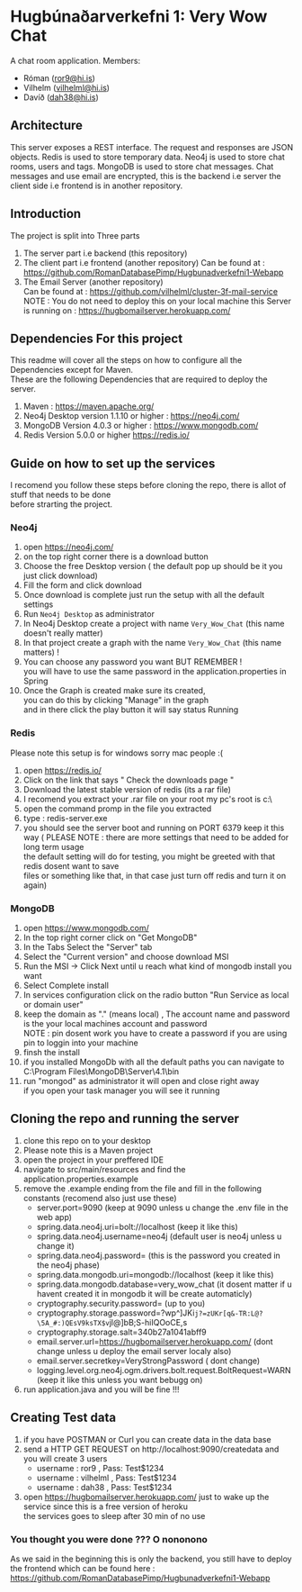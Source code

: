 # Hugbúnaðarverkefni 1: Very Wow Chat

A chat room application.
Members: 
* Róman (ror9@hi.is)
* Vilhelm (vilhelml@hi.is)
* Davíð (dah38@hi.is)

## Architecture
This server exposes a REST interface.  The request and responses are JSON objects.
Redis is used to store temporary data.  Neo4j is used to store chat rooms, users and tags.  MongoDB is used to store chat messages.
Chat messages and use email are encrypted, this is the backend i.e server the client side i.e frontend is in another repository.

## Introduction
The project is split into Three parts 
1. The server part i.e backend (this repository)
2. The client part i.e frontend (another repository)
   Can be found at : https://github.com/RomanDatabasePimp/Hugbunadverkefni1-Webapp
3. The Email Server (another repository)<br>
   Can be found at : https://github.com/vilhelml/cluster-3f-mail-service <br>
   NOTE : You do not need to deploy this on your local machine this Server is running on : https://hugbomailserver.herokuapp.com/

## Dependencies For this project
This readme will cover all the steps on how to configure all the Dependencies except for Maven.<br>
These are the following Dependencies that are required to deploy the server.
1. Maven : https://maven.apache.org/
2. Neo4j Desktop version 1.1.10 or higher : https://neo4j.com/   
3. MongoDB Version 4.0.3 or higher : https://www.mongodb.com/
4. Redis Version 5.0.0 or higher https://redis.io/
  
## Guide on how to set up the services
I recomend you follow these steps before cloning the repo, there is allot of stuff that needs to be done<br>
before strarting the project.

### Neo4j
1. open https://neo4j.com/
2. on the top right corner there is a download button
3. Choose the free Desktop version ( the default pop up should be it you just click download)
4. Fill the form and click download
5. Once download is complete just run the setup with all the default settings
6. Run `Neo4j Desktop` as administrator
7. In Neo4j Desktop create a project with name `Very_Wow_Chat` (this name doesn't really matter)
8. In that project create a graph with the name `Very_Wow_Chat`  (this name matters) !
9. You can choose any password you want BUT REMEMBER !<br> 
   you will have to use the same password in the application.properties in Spring
10. Once the Graph is created make sure its created,<br>
    you can do this by clicking "Manage" in the graph <br>
    and in there click the play button it will say status Running

### Redis
Please note this setup is for windows sorry mac people :(
1. open https://redis.io/
2. Click on the link that says " Check the downloads page "
3. Download the latest stable version of redis (its a rar file)
4. I recomend you extract your .rar file on your root my pc's root is c:\
5. open the command promp in the file you extracted
6. type : redis-server.exe
7. you should see the server boot and running on PORT 6379 keep it this way
( PLEASE NOTE : there are more settings that need to be added for long term usage <br>
  the default setting will do for testing, you might be greeted with that redis dosent want to save <br>
  files or something like that, in that case just turn off redis and turn it on again)

### MongoDB
1. open  https://www.mongodb.com/
2. In the top right corner click on "Get MongoDB"
3. In the Tabs Select the "Server" tab 
4. Select the "Current version" and choose download MSI
5. Run the MSI -> Click Next until u reach what kind of  mongodb install you want
6. Select Complete install
7. In services configuration click on the radio button "Run Service as local or domain user"
8. keep the domain as "." (means local) , The account name and password is the your local machines account and password <br>
   NOTE : pin dosent work you have to create a password if you are using pin to loggin into your machine
9. finsh the install 
10. if you installed MongoDb with all the default paths you can navigate to C:\Program Files\MongoDB\Server\4.1\bin
11. run "mongod" as administrator it will open and close right away<br>
    if you open your task manager you will see it running
    
## Cloning the repo and running the server
1. clone this repo on to your desktop
2. Please note this is a Maven project
3. open the project in your preffered IDE
4. navigate to src/main/resources and find the application.properties.example
5. remove the .example ending from the file and fill in the following constants (recomend also just use these)
   - server.port=9090  (keep at 9090 unless u change the .env file in the web app)
   - spring.data.neo4j.uri=bolt://localhost (keep it like this)
   - spring.data.neo4j.username=neo4j       (default user is neo4j unless u change it)
   - spring.data.neo4j.password=            (this is the password you created in the neo4j phase)
   - spring.data.mongodb.uri=mongodb://localhost  (keep it like this)
   - spring.data.mongodb.database=very_wow_chat (it dosent matter if u havent created it in mongodb it will be create automaticly)
   - cryptography.security.password=            (up to you)
   - cryptography.storage.password=?wp^]JKi`j?=zUKr[q&-TR:L@?\5A_#:)QEsV9ksTX$v`jl@]bB;S-hiIQOoCE,s
   - cryptography.storage.salt=340b27a1041abff9
   - email.server.url=https://hugbomailserver.herokuapp.com/  (dont change unless u deploy the email server localy also)
   - email.server.secretkey=VeryStrongPassword                ( dont change)
   - logging.level.org.neo4j.ogm.drivers.bolt.request.BoltRequest=WARN  (keep it like this unless you want bebugg on)
7. run application.java and you will be fine !!!

## Creating Test data
1. if you have POSTMAN or Curl you can create data in the data base
2. send a HTTP GET REQUEST on http://localhost:9090/createdata and you will create 3 users
   - username : ror9  ,  Pass: Test$1234
   - username : vilhelml  ,  Pass: Test$1234
   - username : dah38  ,  Pass: Test$1234
3. open https://hugbomailserver.herokuapp.com/ just to wake up the service since this is a free version of heroku <br>
   the services goes to sleep after 30 min of no use

### You thought you were done ??? O nononono
As we said in the beginning this is only the backend, you still have to deploy the frontend
which can be found here : https://github.com/RomanDatabasePimp/Hugbunadverkefni1-Webapp
